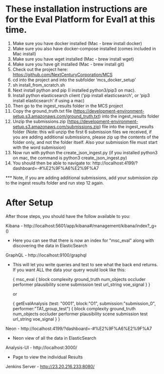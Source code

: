 # These installation instructions are for the Eval Platform for Eval1 at this time.

 1. Make sure you have docker installed (Mac - brew install docker)
 2. Make sure you also have docker-compose installed (comes included in Mac install)
 3. Make sure you have wget installed (Mac - brew install wget)
 4. Make sure you have git installed (Mac - brew install git)
 5. Check out the project here:  https://github.com/NextCenturyCorporation/MCS
 6. cd into the project and into the subfolder ‘mcs_docker_setup’
 7. sh install_from_scratch.sh
 8. Next install python and pip (I installed python3/pip3 on mac). 
 9. Install python elasticsearch client ('pip install elasticsearch', or ‘pip3 install elasticsearch’ if using a mac)
10. Then go to the ingest_results folder in the MCS project
11. Copy the ground_truth.txt file (https://development-environment-setup.s3.amazonaws.com/ground_truth.txt) into the ingest_results folder
12. Unzip the submissions.zip (https://development-environment-setup.s3.amazonaws.com/submissions.zip) file into the ingest_results folder (Note:  this will unzip the first 6 submission files we received, if you are adding additional submissions, please zip up the contents of the folder only, and not the folder itself.  Also your submission file must start with the word submission) 
13. Now run with python the create_json_ingest.py (if you installed python3 on mac, the command is python3 create_json_ingest.py)
14. You should then be able to navigate to:  http://localhost:4199/?dashboard=-#%E2%9F%A6%E2%9F%A7

*** Note, if you are adding additional submissions, add your submission zip to the ingest results folder and run step 12 again.

# After Setup

After those steps, you should have the follow available to you:

Kibana - http://localhost:5601/app/kibana#/management/kibana/index?_g=()
 - Here you can see that there is now an index for "msc_eval" along with discovering the data in ElasticSearch

GraphQL - http://localhost:9100/graphql
 - This will let you write queries and test to see what the back end returns.  If you want ALL the data your query would look like this:

    {
        msc_eval {
            block
            complexity
            ground_truth
            num_objects
            occluder
            performer
            plausibility
            scene
            submission
            test
            url_string
            voe_signal
        }
    }

    or

    {
        getEvalAnalysis (test: "0001", block:"O1",     submission:"submission_0", performer:"TA1_group_test") {
            block
            complexity
            ground_truth
            num_objects
            occluder
            performer
            plausibility
            scene
            submission
            test
            url_string
            voe_signal
        }
    }

Neon - http://localhost:4199/?dashboard=-#%E2%9F%A6%E2%9F%A7
 - Neon view of all the data in ElasticSearch

Analysis-UI - http://localhost:3000/
 - Page to view the individual Results

 Jenkins Server - http://23.20.216.233:8080/